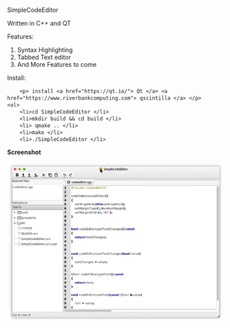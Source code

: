 SimpleCodeEditor

Written in C++ and QT

Features:
	<ol>
		<li>Syntax Highlighting</li>
		<li>Tabbed Text editor</li>
		<li>And More Features to come</li>
	</ol>

Install:

		<p> install <a href="https://qt.io/"> Qt </a> <a href="https://www.riverbankcomputing.com"> qscintilla </a> </p>
	<ol>
		<li>cd SimpleCodeEditor </li>
		<li>mkdir build && cd build </li>
		<li> qmake .. </li>
		<li>make </li>
		<li>./SimpleCodeEditor </li>
	
<b>Screenshot</b>
<p align="center">
	<img src="./Screenshot/screenshot1.png" title="SimpleCodeEditor">
</p>